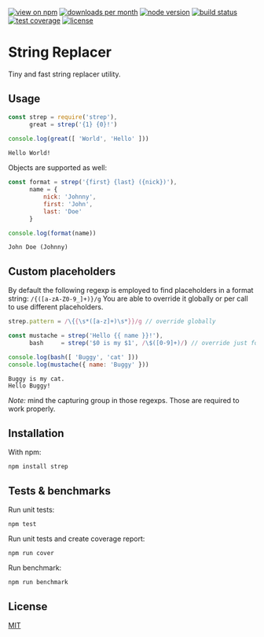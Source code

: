 [![view on npm](http://img.shields.io/npm/v/strep.svg?style=flat-square)](https://www.npmjs.com/package/strep)
[![downloads per month](http://img.shields.io/npm/dm/strep.svg?style=flat-square)](https://www.npmjs.com/package/strep)
[![node version](https://img.shields.io/badge/node-%3E=0.8-brightgreen.svg?style=flat-square)](https://nodejs.org/download)
[![build status](https://img.shields.io/travis/schwarzkopfb/strep.svg?style=flat-square)](https://travis-ci.org/schwarzkopfb/strep)
[![test coverage](https://img.shields.io/coveralls/schwarzkopfb/strep.svg?style=flat-square)](https://coveralls.io/github/schwarzkopfb/strep)
[![license](https://img.shields.io/npm/l/strep.svg?style=flat-square)](https://github.com/schwarzkopfb/strep/blob/master/LICENSE)

# String Replacer

Tiny and fast string replacer utility.

## Usage

```js
const strep = require('strep'),
      great = strep('{1} {0}!')
       
console.log(great([ 'World', 'Hello' ]))
```
```text
Hello World!
```

Objects are supported as well:

```js
const format = strep('{first} {last} ({nick})'),
      name = {
          nick: 'Johnny',
          first: 'John',
          last: 'Doe'
      }

console.log(format(name))
```
```text
John Doe (Johnny)
```

## Custom placeholders

By default the following regexp is employed to find placeholders in a format string: `/{([a-zA-Z0-9_]+)}/g`
You are able to override it globally or per call to use different placeholders.

```js
strep.pattern = /\{{\s*([a-z]+)\s*}}/g // override globally

const mustache = strep('Hello {{ name }}!'),
      bash     = strep('$0 is my $1', /\$([0-9]+)/) // override just for this call

console.log(bash([ 'Buggy', 'cat' ]))
console.log(mustache({ name: 'Buggy' }))
```
```text
Buggy is my cat.
Hello Buggy!
```

_Note:_ mind the capturing group in those regexps. Those are required to work properly.

## Installation

With npm:

    npm install strep

## Tests & benchmarks

Run unit tests:

    npm test

Run unit tests and create coverage report:

    npm run cover

Run benchmark:

    npm run benchmark

## License

[MIT](/LICENSE)
